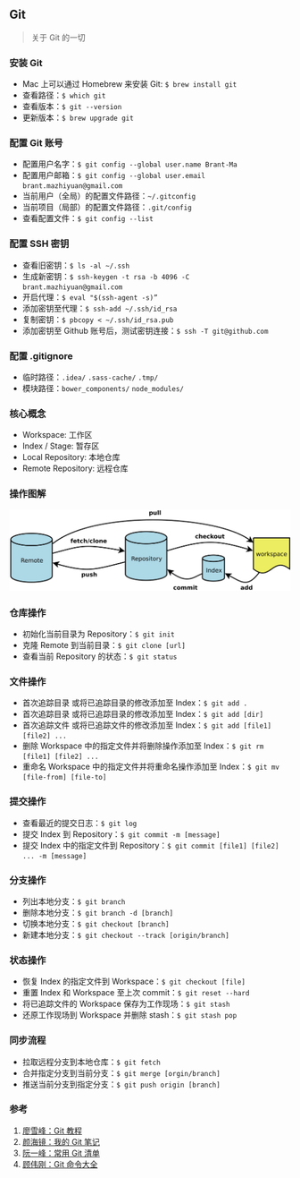 ## Git
> 关于 Git 的一切

### 安装 Git
- Mac 上可以通过 Homebrew 来安装 Git: `$ brew install git`
- 查看路径：`$ which git`
- 查看版本：`$ git --version`
- 更新版本：`$ brew upgrade git`

### 配置 Git 账号
- 配置用户名字：`$ git config --global user.name Brant-Ma`
- 配置用户邮箱：`$ git config --global user.email brant.mazhiyuan@gmail.com`
- 当前用户（全局）的配置文件路径：`~/.gitconfig`
- 当前项目（局部）的配置文件路径：`.git/config`
- 查看配置文件：`$ git config --list`

### 配置 SSH 密钥
- 查看旧密钥：`$ ls -al ~/.ssh`
- 生成新密钥：`$ ssh-keygen -t rsa -b 4096 -C brant.mazhiyuan@gmail.com`
- 开启代理：`$ eval "$(ssh-agent -s)”`
- 添加密钥至代理：`$ ssh-add ~/.ssh/id_rsa`
- 复制密钥：`$ pbcopy < ~/.ssh/id_rsa.pub`
- 添加密钥至 Github 账号后，测试密钥连接：`$ ssh -T git@github.com`

### 配置 .gitignore
- 临时路径：`.idea/` `.sass-cache/` `.tmp/`
- 模块路径：`bower_components/` `node_modules/`

### 核心概念
- Workspace: 工作区
- Index / Stage: 暂存区
- Local Repository: 本地仓库
- Remote Repository: 远程仓库

### 操作图解
![Git 核心操作](../image/Git-1.png)

### 仓库操作
- 初始化当前目录为 Repository：`$ git init`
- 克隆 Remote 到当前目录：`$ git clone [url]`
- 查看当前 Repository 的状态：`$ git status `

### 文件操作
- 首次追踪目录 或将已追踪目录的修改添加至 Index：`$ git add .`
- 首次追踪目录 或将已追踪目录的修改添加至 Index：`$ git add [dir]`
- 首次追踪文件 或将已追踪文件的修改添加至 Index：`$ git add [file1] [file2] ...`
- 删除 Workspace 中的指定文件并将删除操作添加至 Index：`$ git rm [file1] [file2] ...`
- 重命名 Workspace 中的指定文件并将重命名操作添加至 Index：`$ git mv [file-from] [file-to]`

### 提交操作
- 查看最近的提交日志：`$ git log`
- 提交 Index 到 Repository：`$ git commit -m [message]`
- 提交 Index 中的指定文件到 Repository：`$ git commit [file1] [file2] ... -m [message]`

### 分支操作
- 列出本地分支：`$ git branch`
- 删除本地分支：`$ git branch -d [branch]`
- 切换本地分支：`$ git checkout [branch]`
- 新建本地分支：`$ git checkout --track [origin/branch]`

### 状态操作
- 恢复 Index 的指定文件到 Workspace：`$ git checkout [file]`
- 重置 Index 和 Workspace 至上次 commit：`$ git reset --hard`
- 将已追踪文件的 Workspace 保存为工作现场：`$ git stash`
- 还原工作现场到 Workspace 并删除 stash：`$ git stash pop`

### 同步流程
- 拉取远程分支到本地仓库：`$ git fetch`
- 合并指定分支到当前分支：`$ git merge [orgin/branch]`
- 推送当前分支到指定分支：`$ git push origin [branch]`

### 参考
1. [廖雪峰：Git 教程](http://www.liaoxuefeng.com/wiki/0013739516305929606dd18361248578c67b8067c8c017b000)
2. [颜海镜：我的 Git 笔记](http://yanhaijing.com/git/2014/11/01/my-git-note/)
3. [阮一峰：常用 Git 清单](http://www.ruanyifeng.com/blog/2015/12/git-cheat-sheet.html)
4. [顾伟刚：Git 命令大全](https://gist.github.com/guweigang/9848271)


